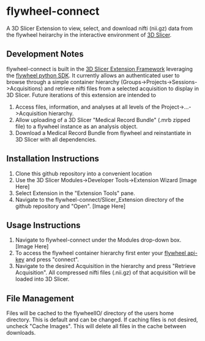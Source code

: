 # flywheel-connect
A 3D Slicer Extension to view, select, and download nifti (nii.gz) data from the flywheel heirarchy in the interactive environment of [3D Slicer](https://www.slicer.org/).

## Development Notes
flywheel-connect is built in the [3D Slicer Extension Framework](https://www.slicer.org/wiki/Documentation/Nightly/Developers/Tutorials/Extension) leveraging the [flywheel python SDK](https://flywheel-io.github.io/core/branches/master/python/). It currently allows an authenticated user to browse through a simple container hierarchy (Groups->Projects->Sessions->Acquisitions) and retrieve nifti files from a selected acquisition to display in 3D Slicer. Future iterations of this extension are intended to 
1. Access files, information, and analyses at all levels of the Project->...->Acquisition hierarchy.
2. Allow uploading of a 3D Slicer "Medical Record Bundle" (.mrb zipped file) to a flywheel instance as an analysis object.
3. Download a Medical Record Bundle from flywheel and reinstantiate in 3D Slicer with all dependencies. 

## Installation Instructions
1. Clone this github repository into a convenient location
2. Use the 3D Slicer Modules->Developer Tools->Extension Wizard
   [Image Here]
3. Select Extension in the "Extension Tools" pane.
4. Navigate to the flywheel-connect/Slicer_Extension directory of the github repository and "Open".
	[Image Here]

## Usage Instructions
1. Navigate to flywheel-connect under the Modules drop-down box.
	[Image Here]
2. To access the flywheel container hierarchy first enter your [flywheel api-key](https://docs.flywheel.io/hc/en-us/articles/360015135654-User-Profile) and press "connect".
3. Navigate to the desired Acquisition in the hierarchy and press "Retrieve Acquisition". All compressed nifti files (.nii.gz) of that acquisition will be loaded into 3D Slicer.

## File Management
Files will be cached to the flywheelIO/ directory of the users home directory.  This is default and can be changed. If caching files is not desired, uncheck "Cache Images".  This will delete all files in the cache between downloads.
